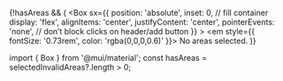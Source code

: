   {!hasAreas && (
    <Box
      sx={{
        position: 'absolute',
        inset: 0,                // fill container
        display: 'flex',
        alignItems: 'center',
        justifyContent: 'center',
        pointerEvents: 'none',   // don’t block clicks on header/add button
      }}
    >
      <em style={{ fontSize: '0.73rem', color: 'rgba(0,0,0,0.6)' }}>
        No areas selected.
      </em>
    </Box>
  )}



import { Box } from '@mui/material';
const hasAreas = selectedInvalidAreas?.length > 0;

